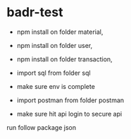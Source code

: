 # badr-test
 - npm install on folder material,
 - npm install on folder user,
 - npm install on folder transaction,
 
 - import sql from folder sql
 - make sure env is complete
 - import postman from folder postman
 - make sure hit api login to secure api
 
 run follow package json